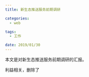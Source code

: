 ```yaml
---
title: 新生态推送服务前期调研

categories:
  - web

tags:
  - 工作

date: 2019/01/30
---
```


本文是对新生态推送服务前期调研的汇报。

<!-- more -->

利益相关，删除了
